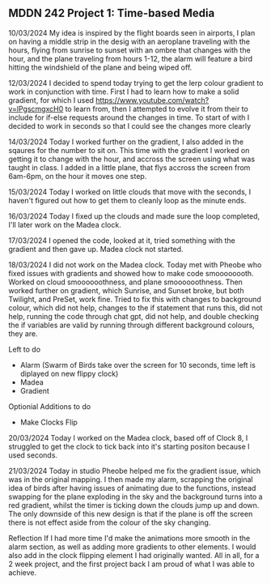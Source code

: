 
## MDDN 242 Project 1: Time-based Media  

10/03/2024
My idea is inspired by the flight boards seen in airports, I plan on having a middle strip in the desig with an aeroplane traveling with the hours, flying from sunrise to sunset with an ombre that changes with the hour, and the plane traveling from hours 1-12, the alarm will feature a bird hitting the windshield of the plane and being wiped off.

12/03/2024
I decided to spend today trying to get the lerp colour gradient to work in conjunction with time. First I had to learn how to make a solid gradient, for which I used https://www.youtube.com/watch?v=lPgscmgxcH0 to learn from, then I attempted to evolve it from their to include for if-else requests around the changes in time. To start of with I decided to work in seconds so that I could see the changes more clearly

14/03/2024
Today I worked further on the gradient, I also added in the sqaures for the number to sit on.
This time with the gradient I worked on getting it to change with the hour, and accross the screen using what was taught in class.
I added in a little plane, that flys accross the screen from 6am-6pm, on the hour it moves one step.

15/03/2024
Today I worked on little clouds that move with the seconds, I haven't figured out how to get them to cleanly loop as the minute ends.

16/03/2024
Today I fixed up the clouds and made sure the loop completed, I'll later work on the Madea clock.

17/03/2024
I opened the code, looked at it, tried something with the gradient and then gave up.
Madea clock not started.

18/03/2024
I did not work on the Madea clock.
Today met with Pheobe who fixed issues with gradients and showed how to make code smoooooooth.
Worked on cloud smoooooothness, and plane smoooooothness. 
Then worked further on gradient, which Sunrise, and Sunset broke, but both Twilight, and PreSet, work fine. Tried to fix this with changes to background colour, which did not help, changes to the if statement that runs this, did not help, running the code through chat gpt, did not help, and double checking the if variables are valid by running through different background colours, they are.

Left to do
- Alarm (Swarm of Birds take over the screen for 10 seconds, time left is diplayed on new flippy clock)
- Madea
- Gradient

Optionial Additions to do
- Make Clocks Flip

20/03/2024
Today I worked on the Madea clock, based off of Clock 8, I struggled to get the clock to tick back into it's starting positon because I used seconds.

21/03/2024
Today in studio Pheobe helped me fix the gradient issue, which was in the original mapping. I then made my alarm, scrapping the original idea of birds after having issues of animating due to the functions, instead swapping for the plane exploding in the sky and the background turns into a red gradient, whilst the timer is ticking down the clouds jump up and down.
The only downside of this new design is that if the plane is off the screen there is not effect aside from the colour of the sky changing.

Reflection
If I had more time I'd make the animations more smooth in the alarm section, as well as adding more gradients to other elements. I would also add in the clock flipping element I had originally wanted.
All in all, for a 2 week project, and the first project back I am proud of what I was able to achieve.